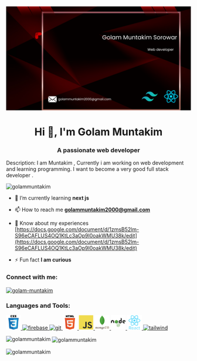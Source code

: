 ![logo](https://github.com/GolamMuntakim/GolamMuntakim/blob/main/gitbg.png)
<h1 align="center">Hi 👋, I'm Golam Muntakim</h1>
<h3 align="center">A passionate web developer</h3>

<p>Description: I am Muntakim , Currently i am working on web development and learning programming. I want to become a very good full stack developer .</p>
<p align="left"> <img src="https://komarev.com/ghpvc/?username=golammuntakim&label=Profile%20views&color=0e75b6&style=flat" alt="golammuntakim" /> </p>

- 🌱 I’m currently learning **next js**

- 📫 How to reach me **golammuntakim2000@gmail.com**

- 📄 Know about my experiences [https://docs.google.com/document/d/1zmsB52lm-S96eCAFLUS4OQ1KtLc3aOp9l0oakWMU38k/edit](https://docs.google.com/document/d/1zmsB52lm-S96eCAFLUS4OQ1KtLc3aOp9l0oakWMU38k/edit)

- ⚡ Fun fact **I am curious**

<h3 align="left">Connect with me:</h3>
<p align="left">
<a href="https://linkedin.com/in/golam-muntakim" target="blank"><img align="center" src="https://raw.githubusercontent.com/rahuldkjain/github-profile-readme-generator/master/src/images/icons/Social/linked-in-alt.svg" alt="golam-muntakim" height="30" width="40" /></a>
</p>

<h3 align="left">Languages and Tools:</h3>
<p align="left"> <a href="https://www.w3schools.com/css/" target="_blank" rel="noreferrer"> <img src="https://raw.githubusercontent.com/devicons/devicon/master/icons/css3/css3-original-wordmark.svg" alt="css3" width="40" height="40"/> </a> <a href="https://firebase.google.com/" target="_blank" rel="noreferrer"> <img src="https://www.vectorlogo.zone/logos/firebase/firebase-icon.svg" alt="firebase" width="40" height="40"/> </a> <a href="https://git-scm.com/" target="_blank" rel="noreferrer"> <img src="https://www.vectorlogo.zone/logos/git-scm/git-scm-icon.svg" alt="git" width="40" height="40"/> </a> <a href="https://www.w3.org/html/" target="_blank" rel="noreferrer"> <img src="https://raw.githubusercontent.com/devicons/devicon/master/icons/html5/html5-original-wordmark.svg" alt="html5" width="40" height="40"/> </a> <a href="https://developer.mozilla.org/en-US/docs/Web/JavaScript" target="_blank" rel="noreferrer"> <img src="https://raw.githubusercontent.com/devicons/devicon/master/icons/javascript/javascript-original.svg" alt="javascript" width="40" height="40"/> </a> <a href="https://www.mongodb.com/" target="_blank" rel="noreferrer"> <img src="https://raw.githubusercontent.com/devicons/devicon/master/icons/mongodb/mongodb-original-wordmark.svg" alt="mongodb" width="40" height="40"/> </a> <a href="https://nodejs.org" target="_blank" rel="noreferrer"> <img src="https://raw.githubusercontent.com/devicons/devicon/master/icons/nodejs/nodejs-original-wordmark.svg" alt="nodejs" width="40" height="40"/> </a> <a href="https://reactjs.org/" target="_blank" rel="noreferrer"> <img src="https://raw.githubusercontent.com/devicons/devicon/master/icons/react/react-original-wordmark.svg" alt="react" width="40" height="40"/> </a> <a href="https://tailwindcss.com/" target="_blank" rel="noreferrer"> <img src="https://www.vectorlogo.zone/logos/tailwindcss/tailwindcss-icon.svg" alt="tailwind" width="40" height="40"/> </a> </p>

<p><img align="left" src="https://github-readme-stats.vercel.app/api/top-langs?username=golammuntakim&show_icons=true&locale=en&layout=compact" alt="golammuntakim" /></p>

<p>&nbsp;<img align="center" src="https://github-readme-stats.vercel.app/api?username=golammuntakim&show_icons=true&locale=en" alt="golammuntakim" /></p>

<p><img align="center" src="https://github-readme-streak-stats.herokuapp.com/?user=golammuntakim&" alt="golammuntakim" /></p>
